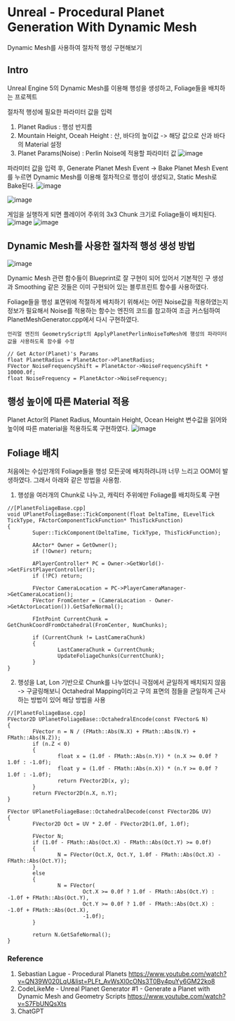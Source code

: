 # Unreal - Procedural Planet Generation With Dynamic Mesh

 Dynamic Mesh를 사용하여 절차적 행성 구현해보기

## Intro

Unreal Engine 5의 Dynamic Mesh를 이용해
행성을 생성하고, Foliage들을 배치하는 프로젝트

절차적 행성에 필요한 파라미터 값을 입력
1. Planet Radius : 행성 반지름
2. Mountain Height, Oceah Height : 산, 바다의 높이값 -> 해당 값으로 산과 바다의 Material 설정
3. Planet Params(Noise) : Perlin Noise에 적용할 파라미터 값
![image](https://github.com/user-attachments/assets/174f6815-d0aa-4a93-b88c-24a1f2c8f393)

파라미터 값을 입력 후, Generate Planet Mesh Event -> Bake Planet Mesh Event를 누르면
Dynamic Mesh를 이용해 절차적으로 행성이 생성되고, Static Mesh로 Bake된다.
![image](https://github.com/user-attachments/assets/58c18925-0e77-4342-b091-9eb2c777b17a)
  
![image](https://github.com/user-attachments/assets/660a326c-425e-4bd8-9f18-b2d685c50b99)


게임을 실행하게 되면 플레이어 주위의 3x3 Chunk 크기로 Foliage들이 배치된다.
![image](https://github.com/user-attachments/assets/89fcbbbd-e64b-48df-9456-137d33d22256)
![image](https://github.com/user-attachments/assets/2da556cf-3900-4982-94e3-9889b68cad8d)


  

## Dynamic Mesh를 사용한 절차적 행성 생성 방법

![image](https://github.com/user-attachments/assets/719e8f20-ddcb-4563-aca4-8a19ae2569b5)

Dynamic Mesh 관련 함수들이 Blueprint로 잘 구현이 되어 있어서
기본적인 구 생성과 Smoothing 같은 것들은 이미 구현되어 있는 블루프린트 함수를 사용하였다.

Foliage들을 행성 표면위에 적절하게 배치하기 위해서는 어떤 Noise값을 적용하였는지 정보가 필요해서
Noise를 적용하는 함수는 엔진의 코드를 참고하여 조금 커스텀하여 PlanetMeshGenerator.cpp에서 다시 구현하였다.
```
언리얼 엔진의 GeometryScript의 ApplyPlanetPerlinNoiseToMesh에 행성의 파라미터 값을 사용하도록 함수를 수정

// Get Actor(Planet)'s Params
float PlanetRadius = PlanetActor->PlanetRadius;
FVector NoiseFrequencyShift = PlanetActor->NoiseFrequencyShift * 10000.0f;
float NoiseFrequency = PlanetActor->NoiseFrequency;
```

## 행성 높이에 따른 Material 적용

Planet Actor의 Planet Radius, Mountain Height, Ocean Height 변수값을 읽어와
높이에 따른 material을 적용하도록 구현하였다.
![image](https://github.com/user-attachments/assets/0638da1e-31a7-4af6-bb52-4e1fd2a9c624)


## Foliage 배치

처음에는 수십만개의 Foliage들을 행성 모든곳에 배치하려니까 너무 느리고 OOM이 발생하였다.
그래서 아래와 같은 방법을 사용함.

1. 행성을 여러개의 Chunk로 나누고, 캐릭터 주위에만 Foliage를 배치하도록 구현
```
//[PlanetFoliageBase.cpp]
void UPlanetFoliageBase::TickComponent(float DeltaTime, ELevelTick TickType, FActorComponentTickFunction* ThisTickFunction)
{
        Super::TickComponent(DeltaTime, TickType, ThisTickFunction);

        AActor* Owner = GetOwner();
        if (!Owner) return;

        APlayerController* PC = Owner->GetWorld()->GetFirstPlayerController();
        if (!PC) return;

        FVector CameraLocation = PC->PlayerCameraManager->GetCameraLocation();
        FVector FromCenter = (CameraLocation - Owner->GetActorLocation()).GetSafeNormal();

        FIntPoint CurrentChunk = GetChunkCoordFromOctahedral(FromCenter, NumChunks);

        if (CurrentChunk != LastCameraChunk)
        {
                LastCameraChunk = CurrentChunk;
                UpdateFoliageChunks(CurrentChunk);
        }
}
```

2. 행성을 Lat, Lon 기반으로 Chunk를 나누었더니 극점에서 균일하게 배치되지 않음
-> 구글링해보니 Octahedral Mapping이라고 구의 표면의 점들을 균일하게 근사하는 방법이 있어 해당 방법을 사용
```
//[PlanetFoliageBase.cpp]
FVector2D UPlanetFoliageBase::OctahedralEncode(const FVector& N)
{
        FVector n = N / (FMath::Abs(N.X) + FMath::Abs(N.Y) + FMath::Abs(N.Z));
        if (n.Z < 0)
        {
                float x = (1.0f - FMath::Abs(n.Y)) * (n.X >= 0.0f ? 1.0f : -1.0f);
                float y = (1.0f - FMath::Abs(n.X)) * (n.Y >= 0.0f ? 1.0f : -1.0f);
                return FVector2D(x, y);
        }
        return FVector2D(n.X, n.Y);
}

FVector UPlanetFoliageBase::OctahedralDecode(const FVector2D& UV)
{
        FVector2D Oct = UV * 2.0f - FVector2D(1.0f, 1.0f);

        FVector N;
        if (1.0f - FMath::Abs(Oct.X) - FMath::Abs(Oct.Y) >= 0.0f)
        {
                N = FVector(Oct.X, Oct.Y, 1.0f - FMath::Abs(Oct.X) - FMath::Abs(Oct.Y));
        }
        else
        {
                N = FVector(
                        Oct.X >= 0.0f ? 1.0f - FMath::Abs(Oct.Y) : -1.0f + FMath::Abs(Oct.Y),
                        Oct.Y >= 0.0f ? 1.0f - FMath::Abs(Oct.X) : -1.0f + FMath::Abs(Oct.X),
                        -1.0f);
        }

        return N.GetSafeNormal();
}
```

### Reference
1. Sebastian Lague - Procedural Planets
https://www.youtube.com/watch?v=QN39W020LqU&list=PLFt_AvWsXl0cONs3T0By4puYy6GM22ko8
2. CodeLikeMe - Unreal Planet Generator #1 - Generate a Planet with Dynamic Mesh and Geometry Scripts
https://www.youtube.com/watch?v=S7FbUNQsXts
3. ChatGPT
